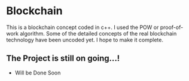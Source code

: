 # Blockchain
This is a blockchain concept coded in c++.
I used the POW or proof-of-work algorithm.
Some of the detailed concepts of the real blockchain technology have been uncoded yet. I hope to make it complete.

## The Project is still on going...!
- Will be Done Soon

